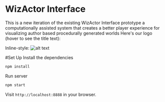   # WizActor Interface
  This is a new iteration of the existing WizActor Interface prototype a computationally assisted system that creates a better player experience for visualizing author based procedurally generated worlds
Here's our logo (hover to see the title text):

Inline-style: 
![alt text](https://www.figma.com/proto/cbmxxBeEs9aHopPzK69Dva/AGEP-Scientific-Poster?node-id=3002-3")


#Set Up
Install the dependencies

```bash
npm install
```

Run server

```bash
npm start
```

Visit `http://localhost:8888` in your browser.



